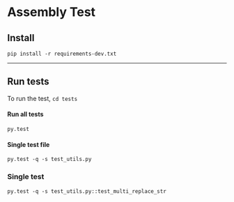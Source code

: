 # Assembly Test

## Install

`pip install -r requirements-dev.txt`

---

## Run tests

To run the test, `cd tests`


#### Run all tests

`py.test`


#### Single test file

`py.test -q -s test_utils.py`


### Single test

`py.test -q -s test_utils.py::test_multi_replace_str`